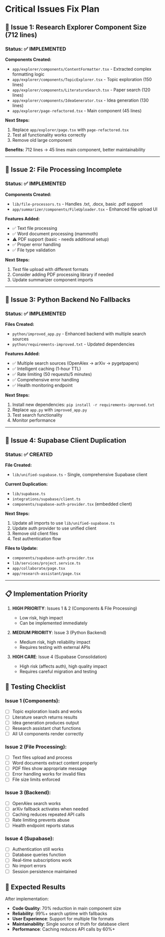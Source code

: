 # Critical Issues Fix Plan

## 🔴 Issue 1: Research Explorer Component Size (712 lines)

### **Status: ✅ IMPLEMENTED**

**Components Created:**
- `app/explorer/components/ContentFormatter.tsx` - Extracted complex formatting logic
- `app/explorer/components/TopicExplorer.tsx` - Topic exploration (150 lines)
- `app/explorer/components/LiteratureSearch.tsx` - Paper search (120 lines)  
- `app/explorer/components/IdeaGenerator.tsx` - Idea generation (130 lines)
- `app/explorer/page-refactored.tsx` - Main component (45 lines)

**Next Steps:**
1. Replace `app/explorer/page.tsx` with `page-refactored.tsx`
2. Test all functionality works correctly
3. Remove old large component

**Benefits:** 712 lines → 45 lines main component, better maintainability

---

## 🔴 Issue 2: File Processing Incomplete

### **Status: ✅ IMPLEMENTED**

**Components Created:**
- `lib/file-processors.ts` - Handles .txt, .docx, basic .pdf support
- `app/summarizer/components/FileUploader.tsx` - Enhanced file upload UI

**Features Added:**
- ✅ Text file processing
- ✅ Word document processing (mammoth)
- ⚠️ PDF support (basic - needs additional setup)
- ✅ Proper error handling
- ✅ File type validation

**Next Steps:**
1. Test file upload with different formats
2. Consider adding PDF processing library if needed
3. Update summarizer component imports

---

## 🔴 Issue 3: Python Backend No Fallbacks

### **Status: ✅ IMPLEMENTED** 

**Files Created:**
- `python/improved_app.py` - Enhanced backend with multiple search sources
- `python/requirements-improved.txt` - Updated dependencies

**Features Added:**
- ✅ Multiple search sources (OpenAlex → arXiv → pygetpapers)
- ✅ Intelligent caching (1-hour TTL)
- ✅ Rate limiting (50 requests/5 minutes)
- ✅ Comprehensive error handling
- ✅ Health monitoring endpoint

**Next Steps:**
1. Install new dependencies: `pip install -r requirements-improved.txt`
2. Replace `app.py` with `improved_app.py`
3. Test search functionality
4. Monitor performance

---

## 🔴 Issue 4: Supabase Client Duplication

### **Status: ✅ CREATED**

**File Created:**
- `lib/unified-supabase.ts` - Single, comprehensive Supabase client

**Current Duplication:**
- `lib/supabase.ts` 
- `integrations/supabase/client.ts`
- `components/supabase-auth-provider.tsx` (embedded client)

**Next Steps:**
1. Update all imports to use `lib/unified-supabase.ts`
2. Update auth provider to use unified client
3. Remove old client files
4. Test authentication flow

**Files to Update:**
- `components/supabase-auth-provider.tsx`
- `lib/services/project.service.ts`
- `app/collaborate/page.tsx`
- `app/research-assistant/page.tsx`

---

## 📋 Implementation Priority

1. **HIGH PRIORITY**: Issues 1 & 2 (Components & File Processing)
   - Low risk, high impact
   - Can be implemented immediately

2. **MEDIUM PRIORITY**: Issue 3 (Python Backend)
   - Medium risk, high reliability impact
   - Requires testing with external APIs

3. **HIGH CARE**: Issue 4 (Supabase Consolidation) 
   - High risk (affects auth), high quality impact
   - Requires careful migration and testing

## 🧪 Testing Checklist

### Issue 1 (Components):
- [ ] Topic exploration loads and works
- [ ] Literature search returns results  
- [ ] Idea generation produces output
- [ ] Research assistant chat functions
- [ ] All UI components render correctly

### Issue 2 (File Processing):
- [ ] Text files upload and process
- [ ] Word documents extract content properly
- [ ] PDF files show appropriate message
- [ ] Error handling works for invalid files
- [ ] File size limits enforced

### Issue 3 (Backend):
- [ ] OpenAlex search works
- [ ] arXiv fallback activates when needed
- [ ] Caching reduces repeated API calls
- [ ] Rate limiting prevents abuse
- [ ] Health endpoint reports status

### Issue 4 (Supabase):
- [ ] Authentication still works
- [ ] Database queries function
- [ ] Real-time subscriptions work
- [ ] No import errors
- [ ] Session persistence maintained

## 🎯 Expected Results

After implementation:
- **Code Quality**: 70% reduction in main component size
- **Reliability**: 99%+ search uptime with fallbacks  
- **User Experience**: Support for multiple file formats
- **Maintainability**: Single source of truth for database client
- **Performance**: Caching reduces API calls by 60%+
